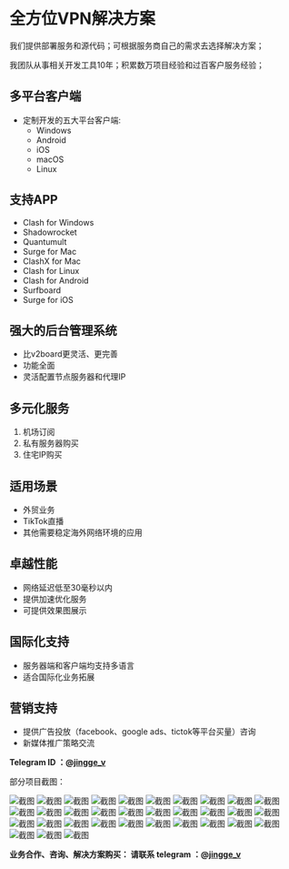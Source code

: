 # 全方位VPN解决方案

我们提供部署服务和源代码；可根据服务商自己的需求去选择解决方案；

我团队从事相关开发工具10年；积累数万项目经验和过百客户服务经验；

## 多平台客户端

- 定制开发的五大平台客户端:
  - Windows
  - Android
  - iOS
  - macOS
  - Linux

## 支持APP

- Clash for Windows
- Shadowrocket
- Quantumult
- Surge for Mac
- ClashX for Mac
- Clash for Linux
- Clash for Android
- Surfboard
- Surge for iOS

## 强大的后台管理系统

- 比v2board更灵活、更完善
- 功能全面
- 灵活配置节点服务器和代理IP

## 多元化服务

1. 机场订阅
2. 私有服务器购买
3. 住宅IP购买

## 适用场景

- 外贸业务
- TikTok直播
- 其他需要稳定海外网络环境的应用

## 卓越性能

- 网络延迟低至30毫秒以内
- 提供加速优化服务
- 可提供效果图展示

## 国际化支持

- 服务器端和客户端均支持多语言
- 适合国际化业务拓展

## 营销支持

- 提供广告投放（facebook、google ads、tictok等平台买量）咨询
- 新媒体推广策略交流

**Telegram ID ：@[jingge_v](https://t.me/jingge_v)**

部分项目截图：

![截图](/windows/1.png "截图")
![截图](/windows/2.png "截图")
![截图](/windows/3.png "截图")
![截图](/windows/4.png "截图")
![截图](/windows/5.png "截图")
![截图](/mac/1.png "截图")
![截图](/mac/2.png "截图")
![截图](/mac/3.png "截图")
![截图](/mac/4.png "截图")
![截图](/mac/5.png "截图")
![截图](/app-other/1.png "截图")
![截图](/app-other/2.png "截图")
![截图](/app-other/3.png "截图")
![截图](/app-other/5.png "截图")
![截图](/app-other/4.png "截图")
![截图](/app-other/6.jpg "截图")
![截图](/app-other/7.jpg "截图")
![截图](/app-other/8.jpg "截图")
![截图](/app-other/9.jpg "截图")
![截图](/app-other/10.png "截图")
![截图](/app-iOS-android/1.jpg "截图")
![截图](/app-iOS-android/2.jpg "截图")
![截图](/app-iOS-android/3.jpg "截图")
![截图](/app-iOS-android/4.jpg "截图")
![截图](/app-iOS-android/5.jpg "截图")
![截图](/app-iOS-android/6.jpg "截图")
![截图](/admin/1.png "截图")
![截图](/admin/2.png "截图")
![截图](/admin/3.png "截图")
![截图](/admin/4.png "截图")
![截图](/admin/5.png "截图")
![截图](/admin/6.png "截图")
![截图](/admin/7.png "截图")



**业务合作、咨询、解决方案购买： 请联系 telegram ：@[jingge_v](https://t.me/jingge_v)**
